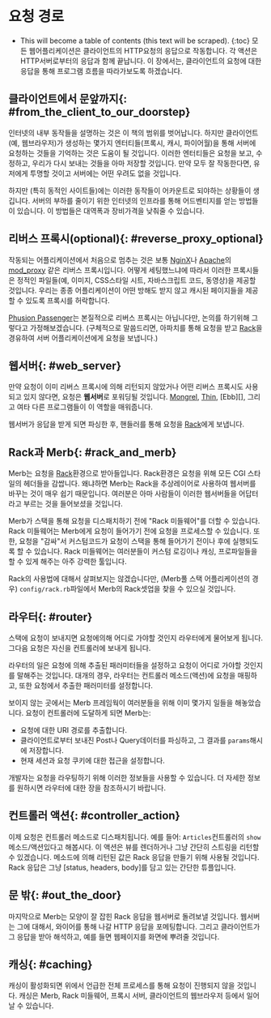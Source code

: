 # 요청 경로

* This will become a table of contents (this text will be scraped).
{:toc}
모든 웹어플리케이션은 클라이언트의 HTTP요청의 응답으로 작동합니다.
각 액션은 HTTP서버로부터의 응답과 함께 끝납니다.
이 장에서는, 클라이언트의 요청에 대한 응답을 통해 프로그램 흐름을 따라가보도록 하겠습니다.

## 클라이언트에서 문앞까지{: #from_the_client_to_our_doorstep}

인터넷의 내부 동작들을 설명하는 것은 이 책의 범위를 벗어납니다.
하지만 클라이언트(예, 웹브라우저)가  생성하는 몇가지 엔터티들(프록시, 캐시, 파이어월)을 통해 서버에 요청하는 것들을 기억하는 것은 도움이 될 것입니다.
이러한 엔터티들은 요청을 보고, 수정하고, 우리가 다시 보내는 것들을 아마 저장할 것입니다.
만약 모두 잘 작동한다면, 유저에게 투명할 것이고 서버에는 어떤 우려도 없을 것입니다.

하지만 (특히 동적인 사이트들)에는 이러한 동작들이 어카운트로 되야하는 상황들이 생깁니다.
서버의 부하를 줄이기 위한 인터넷의 인프라를 통해 어드벤티지를 얻는 방법들이 있습니다.
이 방법들은 대역폭과 장비가격을 낮춰줄 수 있습니다.

## 리버스 프록시(optional){: #reverse_proxy_optional}

작동되는 어플리케이션에서 처음으로 멈추는 것은 보통 [NginX][]나 [Apache][]의 [mod\_proxy][] 같은 리버스 프록시입니다.
어떻게 세팅했느냐에 따라서 이러한 프록시들은 정적인 파일들(예, 이미지, CSS스타일 시트, 자바스크립트 코드, 동영상)을 제공할 것입니다.
우리는 종종 어플리케이션이 어떤 방해도 받지 않고 캐시된 페이지들을 제공할 수 있도록 프록시를  허락합니다.

[Phusion Passenger][]는 본질적으로 리버스 프록시는 아닙니다만, 논의를 하기위해 그렇다고 가정해보겠습니다.
(구체적으로 말씀드리면, 아파치를 통해 요청을 받고 [Rack][]을 경유하여 서버 어플리케이션에게 요청을 보냅니다.)

## 웹서버{: #web_server}

만약 요청이 이미 리버스 프록시에 의해 리턴되지 않았거나 어떤 리버스 프록시도 사용되고 있지 않다면, 
요청은 **웹서버**로 포워딩될 것입니다.
[Mongrel][], [Thin][], [Ebb][], 그리고 여타 다른 프로그램들이 이 역할을 매워줍니다.

웹서버가 응답을 받게 되면 파싱한 후, 핸들러를 통해 요청을 [Rack][]에게 보냅니다.

## Rack과 Merb{: #rack_and_merb}

Merb는 요청을 [Rack][]환경으로 받아들입니다.
Rack환경은 요청을 위해 모든 CGI 스타일의 헤더들을 감쌉니다.
왜냐하면 Merb는 Rack을 추상레이어로 사용하여 웹서버를 바꾸는 것이 매우 쉽기 때문입니다.
여러분은 아마 사람들이 이러한 웹서버들을 어답터라고 부르는 것을 들어보셨을 것입니다.

Merb가 스택을 통해 요청을 디스패치하기 전에 "Rack 미들웨어"를 더할 수 있습니다.
Rack 미들웨어는 Merb에게 요청이 들어가기 전에 요청을 프로세스할 수 있습니다.
또한, 요청을 "감싸"서 커스텀코드가 요청이 스택을 통해 들어가기 전이나 후에 실행되도록 할 수 있습니다.
Rack 미들웨어는 여러분들이 커스텀 로깅이나 캐싱, 프로파일들을 할 수 있게 해주는 아주 강력한 툴입니다.

Rack의 사용법에 대해서 살펴보지는 않겠습니다만, (Merb풀 스택 어플리케이션의 경우) ``config/rack.rb``파일에서 Merb의 Rack셋업을 찾을 수 있으실 것입니다.

## 라우터{: #router}

스택에 요청이 보내지면 요청에의해 어디로 가야할 것인지 라우터에게 물어보게 됩니다.
그다음 요청은 자신을 컨트롤러에 보내게 됩니다.

라우터의 일은 요청에 의해 추출된 패러미터들을 설정하고 요청이 어디로 가야할 것인지를 말해주는 것입니다.
대개의 경우, 라우터는 컨트롤러 메소드(액션)에 요청을 매핑하고, 또한 요청에서 추출한 패러미터를 설정합니다.

보이지 않는 곳에서는 Merb 프레임웍이 여러분들을 위해 이미 몇가지 일들을 해놓았습니다.
요청이 컨트롤러에 도달하게 되면 Merb는:

* 요청에 대한 URI 경로를 추출합니다.
* 클라이언트로부터 보내진 Post나 Query데이터를 파싱하고, 그 결과를 ``params``해시에 저장합니다.
* 현재 세션과 요청 쿠키에 대한 접근을 설정합니다.

개발자는 요청을 라우팅하기 위해 이러한 정보들을 사용할 수 있습니다.
더 자세한 정보를 원하시면 라우터<!-- (???) -->에 대한 장을 참조하시기 바랍니다.

## 컨트롤러 액션{: #controller_action}

이제 요청은 컨트롤러 메소드로 디스패치됩니다.
예를 들어: ``Articles``컨트롤러의 ``show``메소드/액션있다고 해봅시다.
이 액션은 뷰를 렌더하거나 그냥 간단히 스트링을 리턴할 수 있겠습니다.
메소드에 의해 리턴된 값은 Rack 응답을 만들기 위해 사용될 것입니다.
Rack 응답은 그냥 [status, headers, body]를 담고 있는 간단한 튜플입니다.

## 문 밖{: #out_the_door}

마지막으로 Merb는 모양이 잘 잡힌 Rack 응답을 웹서버로 돌려보낼 것입니다.
웹서버는 그에 대해서, 와이어를 통해 나갈 HTTP 응답을 포메팅합니다.
그리고 클라이언트가 그 응답을 받아 해석하고, 예를 들면 웹페이지를 화면에 뿌려줄 것입니다.


## 캐싱{: #caching}

캐싱이 활성화되면 위에서 언급한 전체 프로세스를 통해 요청이 진행되지 않을 것입니다.
캐싱은 Merb, Rack 미들웨어, 프록시 서버, 클라이언트의 웹브라우저 등에서 일어날 수 있습니다.


<!-- Links -->
[Apache]:             http://httpd.apache.org/
[GlassFish]:          /deployment/jruby
[mod\_proxy]:         http://httpd.apache.org/docs/2.0/mod/mod_proxy.html
[Mongrel]:            http://mongrel.rubyforge.org/
[MVC]:                /getting-started/mvc
[NginX]:              /deployment/nginx
[Phusion Passenger]:  /deployment/passenger
[Rack]:               http://rack.rubyforge.org/
[Thin]:               http://code.macournoyer.com/thin/
